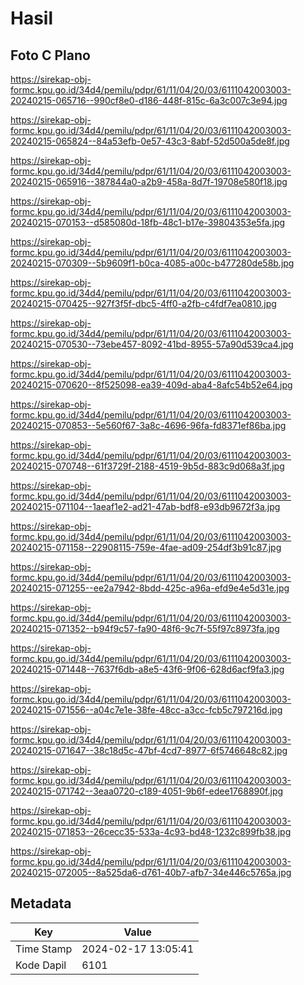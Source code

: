 # Hasil

## Foto C Plano

https://sirekap-obj-formc.kpu.go.id/34d4/pemilu/pdpr/61/11/04/20/03/6111042003003-20240215-065716--990cf8e0-d186-448f-815c-6a3c007c3e94.jpg

https://sirekap-obj-formc.kpu.go.id/34d4/pemilu/pdpr/61/11/04/20/03/6111042003003-20240215-065824--84a53efb-0e57-43c3-8abf-52d500a5de8f.jpg

https://sirekap-obj-formc.kpu.go.id/34d4/pemilu/pdpr/61/11/04/20/03/6111042003003-20240215-065916--387844a0-a2b9-458a-8d7f-19708e580f18.jpg

https://sirekap-obj-formc.kpu.go.id/34d4/pemilu/pdpr/61/11/04/20/03/6111042003003-20240215-070153--d585080d-18fb-48c1-b17e-39804353e5fa.jpg

https://sirekap-obj-formc.kpu.go.id/34d4/pemilu/pdpr/61/11/04/20/03/6111042003003-20240215-070309--5b9609f1-b0ca-4085-a00c-b477280de58b.jpg

https://sirekap-obj-formc.kpu.go.id/34d4/pemilu/pdpr/61/11/04/20/03/6111042003003-20240215-070425--927f3f5f-dbc5-4ff0-a2fb-c4fdf7ea0810.jpg

https://sirekap-obj-formc.kpu.go.id/34d4/pemilu/pdpr/61/11/04/20/03/6111042003003-20240215-070530--73ebe457-8092-41bd-8955-57a90d539ca4.jpg

https://sirekap-obj-formc.kpu.go.id/34d4/pemilu/pdpr/61/11/04/20/03/6111042003003-20240215-070620--8f525098-ea39-409d-aba4-8afc54b52e64.jpg

https://sirekap-obj-formc.kpu.go.id/34d4/pemilu/pdpr/61/11/04/20/03/6111042003003-20240215-070853--5e560f67-3a8c-4696-96fa-fd8371ef86ba.jpg

https://sirekap-obj-formc.kpu.go.id/34d4/pemilu/pdpr/61/11/04/20/03/6111042003003-20240215-070748--61f3729f-2188-4519-9b5d-883c9d068a3f.jpg

https://sirekap-obj-formc.kpu.go.id/34d4/pemilu/pdpr/61/11/04/20/03/6111042003003-20240215-071104--1aeaf1e2-ad21-47ab-bdf8-e93db9672f3a.jpg

https://sirekap-obj-formc.kpu.go.id/34d4/pemilu/pdpr/61/11/04/20/03/6111042003003-20240215-071158--22908115-759e-4fae-ad09-254df3b91c87.jpg

https://sirekap-obj-formc.kpu.go.id/34d4/pemilu/pdpr/61/11/04/20/03/6111042003003-20240215-071255--ee2a7942-8bdd-425c-a96a-efd9e4e5d31e.jpg

https://sirekap-obj-formc.kpu.go.id/34d4/pemilu/pdpr/61/11/04/20/03/6111042003003-20240215-071352--b94f9c57-fa90-48f6-9c7f-55f97c8973fa.jpg

https://sirekap-obj-formc.kpu.go.id/34d4/pemilu/pdpr/61/11/04/20/03/6111042003003-20240215-071448--7637f6db-a8e5-43f6-9f06-628d6acf9fa3.jpg

https://sirekap-obj-formc.kpu.go.id/34d4/pemilu/pdpr/61/11/04/20/03/6111042003003-20240215-071556--a04c7e1e-38fe-48cc-a3cc-fcb5c797216d.jpg

https://sirekap-obj-formc.kpu.go.id/34d4/pemilu/pdpr/61/11/04/20/03/6111042003003-20240215-071647--38c18d5c-47bf-4cd7-8977-6f5746648c82.jpg

https://sirekap-obj-formc.kpu.go.id/34d4/pemilu/pdpr/61/11/04/20/03/6111042003003-20240215-071742--3eaa0720-c189-4051-9b6f-edee1768890f.jpg

https://sirekap-obj-formc.kpu.go.id/34d4/pemilu/pdpr/61/11/04/20/03/6111042003003-20240215-071853--26cecc35-533a-4c93-bd48-1232c899fb38.jpg

https://sirekap-obj-formc.kpu.go.id/34d4/pemilu/pdpr/61/11/04/20/03/6111042003003-20240215-072005--8a525da6-d761-40b7-afb7-34e446c5765a.jpg


## Metadata

| Key        | Value               |
| ---------- | ------------------- |
| Time Stamp | 2024-02-17 13:05:41 |
| Kode Dapil | 6101                |



